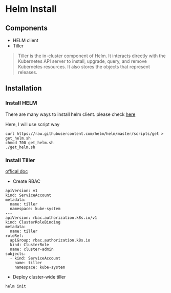 # Helm Install

## Components
- HELM client
- Tiller
  
> Tiller is the in-cluster component of Helm. It interacts directly with the Kubernetes API server to install, upgrade, query, and remove Kubernetes resources. It also stores the objects that represent releases.


## Installation

### Install HELM

There are many ways to install helm client. please check [here](https://helm.sh/docs/using_helm/#installing-helm)

Here, I will use script way
```
curl https://raw.githubusercontent.com/helm/helm/master/scripts/get > get_helm.sh
chmod 700 get_helm.sh
./get_helm.sh
```

### Install Tiller

[offical doc](https://helm.sh/docs/using_helm/#role-based-access-control)

- Create RBAC 
```
apiVersion: v1
kind: ServiceAccount
metadata:
  name: tiller
  namespace: kube-system
---
apiVersion: rbac.authorization.k8s.io/v1
kind: ClusterRoleBinding
metadata:
  name: tiller
roleRef:
  apiGroup: rbac.authorization.k8s.io
  kind: ClusterRole
  name: cluster-admin
subjects:
  - kind: ServiceAccount
    name: tiller
    namespace: kube-system
```

- Deploy cluster-wide tiller
~~~
helm init
~~~